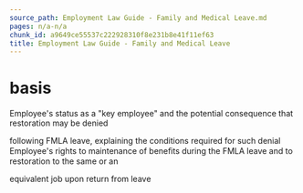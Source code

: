 ```yaml
---
source_path: Employment Law Guide - Family and Medical Leave.md
pages: n/a-n/a
chunk_id: a9649ce55537c222928310f8e231b8e41f11ef63
title: Employment Law Guide - Family and Medical Leave
---
```

# basis

Employee's status as a "key employee" and the potential consequence that restoration may be denied

following FMLA leave, explaining the conditions required for such denial Employee's rights to maintenance of beneﬁts during the FMLA leave and to restoration to the same or an

equivalent job upon return from leave
